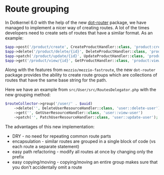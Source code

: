 # Route grouping

In Dotkernel 6.0 with the help of the new [dot-router](https://docs.dotkernel.org/dot-router/v1/overview/) package, we have managed to implement a nicer way of creating routes.
A lot of the times developers need to create sets of routes that have a similar format. As an example:

```php
$app->post('/product/create', CreateProductHandler::class, 'product:create');
$app->delete('/product/delete/{id}', DeleteProductHandler::class, 'product:delete');
$app->patch('/product/update/{id}', UpdateProductHandler::class, 'product:update');
$app->get('/product/view/{id}', GetProductHandler::class, 'product:view');
```

Along with the features from `mezzio/mezzio-fastroute`, the new `dot-router` package provides the ability to create route groups which are collections of routes that have the same base string for the path.

Here we have an example from `src/User/src/RoutesDelegator.php` with the new grouping method:

```php
$routeCollector->group('/user/' . $uuid)
    ->delete('', DeleteUserResourceHandler::class, 'user::delete-user')
    ->get('', GetUserResourceHandler::class, 'user::view-user')
    ->patch('', PatchUserResourceHandler::class, 'user::update-user');
```

The advantages of this new implementation:

- DRY - no need for repeating common route parts
- encapsulation - similar routes are grouped in a single block of code (vs each route a separate statement)
- easy path refactoring - modify all routes at once by changing only the prefix
- easy copying/moving - copying/moving an entire group makes sure that you don't accidentally omit a route
